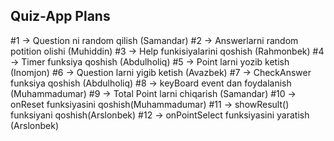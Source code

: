 ## Quiz-App Plans

#1 -> Question ni random qilish (Samandar)
#2 -> Answerlarni random potition olishi (Muhiddin)
#3 -> Help funkisiyalarini qoshish (Rahmonbek)
#4 -> Timer funksiya qoshish (Abdulholiq)
#5 -> Point larni yozib ketish (Inomjon)
#6 -> Question larni yigib ketish (Avazbek)
#7 -> CheckAnswer funksiya qoshish (Abdulholiq)
#8 -> keyBoard event dan foydalanish (Muhammadumar)
#9 -> Total Point larni chiqarish (Samandar)
#10 -> onReset funksiyasini qoshish(Muhammadumar)
#11 -> showResult() funksiyani qoshish(Arslonbek)
#12 -> onPointSelect funksiyasini yaratish (Arslonbek)
